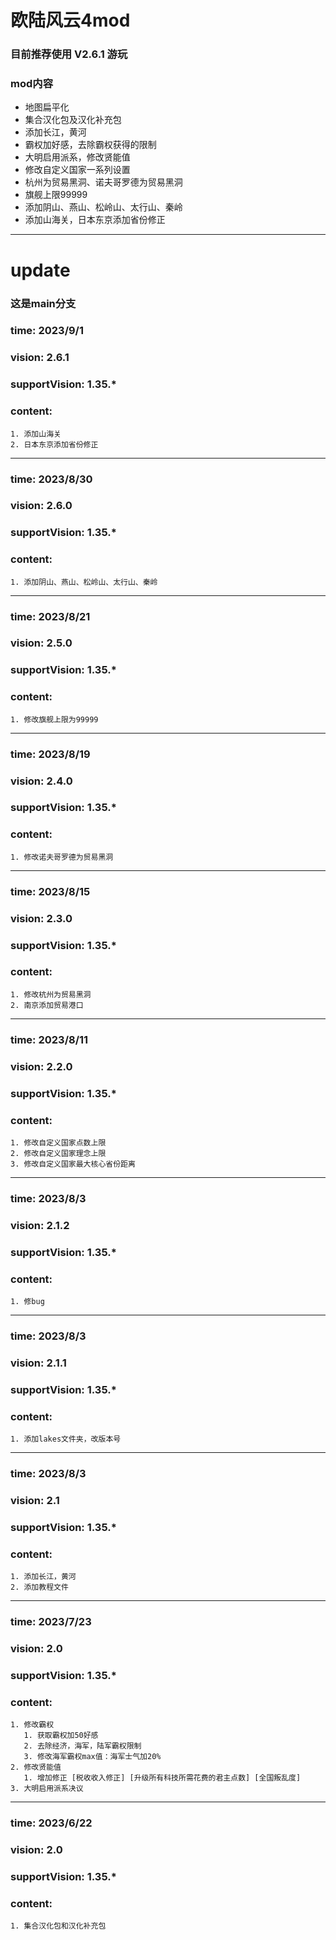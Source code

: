 # 欧陆风云4mod

### 目前推荐使用 **V2.6.1** 游玩
### mod内容
- 地图扁平化
- 集合汉化包及汉化补充包
- 添加长江，黄河
- 霸权加好感，去除霸权获得的限制
- 大明启用派系，修改贤能值
- 修改自定义国家一系列设置
- 杭州为贸易黑洞、诺夫哥罗德为贸易黑洞
- 旗舰上限99999
- 添加阴山、燕山、松岭山、太行山、秦岭
- 添加山海关，日本东京添加省份修正

---

# update 
### 这是main分支

### time: 2023/9/1
### vision: 2.6.1
### supportVision: 1.35.\*
### content:
    1. 添加山海关
    2. 日本东京添加省份修正
---
### time: 2023/8/30
### vision: 2.6.0
### supportVision: 1.35.\*
### content:
    1. 添加阴山、燕山、松岭山、太行山、秦岭
---

### time: 2023/8/21
### vision: 2.5.0
### supportVision: 1.35.\*
### content:
    1. 修改旗舰上限为99999
---

### time: 2023/8/19
### vision: 2.4.0
### supportVision: 1.35.\*
### content:
    1. 修改诺夫哥罗德为贸易黑洞
---

### time: 2023/8/15
### vision: 2.3.0
### supportVision: 1.35.\*
### content:
    1. 修改杭州为贸易黑洞
    2. 南京添加贸易港口
---

### time: 2023/8/11
### vision: 2.2.0
### supportVision: 1.35.\*
### content:
    1. 修改自定义国家点数上限
    2. 修改自定义国家理念上限
    3. 修改自定义国家最大核心省份距离
---

### time: 2023/8/3
### vision: 2.1.2
### supportVision: 1.35.\*
### content:
    1. 修bug
---

### time: 2023/8/3
### vision: 2.1.1
### supportVision: 1.35.\*
### content:
    1. 添加lakes文件夹，改版本号
---
### time: 2023/8/3
### vision: 2.1
### supportVision: 1.35.\*
### content:
    1. 添加长江，黄河
    2. 添加教程文件
---
### time: 2023/7/23
### vision: 2.0
### supportVision: 1.35.\*
### content:
    1. 修改霸权
       1. 获取霸权加50好感
       2. 去除经济，海军，陆军霸权限制
       3. 修改海军霸权max值：海军士气加20%
    2. 修改贤能值
       1. 增加修正 [税收收入修正] [升级所有科技所需花费的君主点数] [全国叛乱度]
    3. 大明启用派系决议

---
### time: 2023/6/22
### vision: 2.0
### supportVision: 1.35.\*
### content:
    1. 集合汉化包和汉化补充包